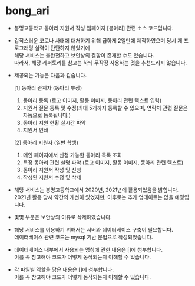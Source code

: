# bong_ari
* 봉명고등학교 동아리 지원서 작성 웹페이지 [봉아리] 관련 소스 코드입니다.

* 갑작스러운 코로나 사태에 대처하기 위해 급하게 2일만에 제작하였으며 당시 제 프로그래밍 실력이 탄탄하지 않았기에<br>해당 서비스는 불완전하고 보안상의 결함이 존재할 수도 있습니다.
<br>따라서, 해당 레퍼토리를 참고는 하되 무작정 사용하는 것을 추천드리지 않습니다.
  
* 제공되는 기능은 다음과 같습니다.

  [1] 동아리 관계자 (동아리 부장)
  1) 동아리 등록 (로고 이미지, 활동 이미지, 동아리 관련 텍스트 입력)
  2) 지원서 질문 등록 및 수정(최대 5개까지 등록할 수 있으며, 연락처 관련 질문은 자동으로 등록됩니다.)
  3) 동아리 지원 현황 실시간 파악
  4) 지원서 인쇄

  [2] 동아리 지원자 (일반 학생)
  1) 메인 페이지에서 신청 가능한 동아리 목록 조회
  2) 특정 동아리 관련 설명 파악 (로고 이미지, 활동 이미지, 동아리 관련 텍스트)
  3) 동아리 지원서 작성 및 신청
  4) 작성된 지원서 수정 및 삭제

* 해당 서비스는 봉명고등학교에서 2020년, 2021년에 활용되었음을 밝힙니다.
  <br>2021년 활용 당시 약간의 개선이 있었지만, 이후로는 추가 업데이트는 없을 예정입니다.
  
* 몇몇 부분은 보안상의 이유로 삭제하였습니다.
  
* 해당 서비스를 이용하기 위해서는 서버와 데이터베이스 구축이 필요합니다.
  <br>데이터베이스 관련 코드는 mysql 기반 문법으로 작성되었습니다.
  
* 데이터베이스 내부에서 사용되는 명칭에 관한 내용은 []에 첨부합니다.
  <br>이를 꼭 참고해야 코드가 어떻게 동작되는지 이해할 수 있습니다.

* 각 파일별 역할을 담은 내용은 []에 첨부합니다.
  <br>이를 꼭 참고해야 코드가 어떻게 동작되는지 이해할 수 있습니다.
